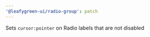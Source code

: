 ```yaml
---
'@leafygreen-ui/radio-group': patch
---
```


Sets `cursor:pointer` on Radio labels that are not disabled
